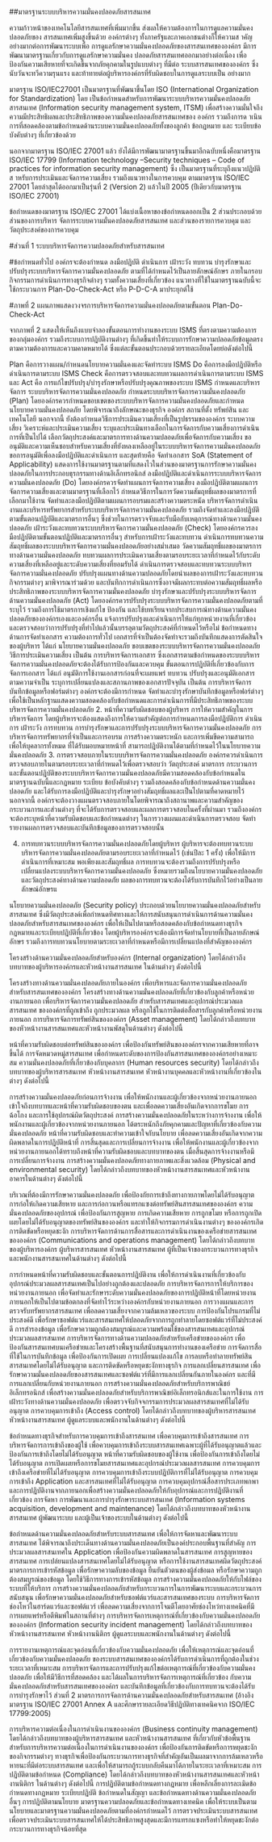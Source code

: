 ##มาตรฐานระบบบริหารความมั่นคงปลอดภัยสารสนเทศ


ความก้าวหน้าของเทคโนโลยีสารสนเทศที่เพิ่มมากขึ้น ส่งผลให้ความต้องการในการดูแลความมั่นคงปลอดภัยของ สารสนเทศเพิ่มสูงขึ้นด้วย องค์กรต่างๆ ทั้งภาครัฐและภาคเอกชนต่างก็ให้ความส าคัญอย่างมากต่อการพัฒนาระบบเพื่อ การดูแลรักษาความมั่นคงปลอดภัยของสารสนเทศขององค์กร มีการพัฒนามาตรฐานเกี่ยวกับการดูแลรักษาความมั่นคง ปลอดภัยสารสนเทศออกมาอย่างต่อเนื่อง เพื่อป้องกันความเสียหายที่จะเกิดขึ้นจากภัยคุกคามในรูปแบบต่างๆ ที่มีต่อ ระบบสารสนเทศขององค์กร ซึ่งนับวันจะทวีความรุนแรง และท้าทายต่อผู้บริหารองค์กรที่รับผิดชอบในการดูแลระบบเป็น อย่างมาก

มาตรฐาน ISO/IEC27001 เป็นมาตรฐานที่พัฒนาขึ้นโดย ISO (International Organization for Standardization) โดย เป็นข้อกำหนดสำหรับการพัฒนาระบบบริหารความมั่นคงปลอดภัยสารสนเทศ (Information security management system, ITSM) เพื่อสร้างความมั่นใจถึงความมีประสิทธิผลและประสิทธิภาพของความมั่นคงปลอดภัยสารสนเทศของ องค์กร รวมถึงการด าเนินการที่สอดคล้องตามข้อกำหนดด้านระบบความมั่นคงปลอดภัยทั้งของลูกค้า ข้อกฏหมาย และ ระเบียบข้อบังคับต่างๆ ที่เกี่ยวข้องด้วย

นอกจากมาตรฐาน ISO/IEC 27001 แล้ว ยังได้มีการพัฒนามาตรฐานขึ้นมาอีกฉบับหนึ่งคือมาตรฐาน ISO/IEC 17799 (Information technology –Security techniques – Code of practices for information security management) ซึ่ง เป็นมาตรฐานที่ระบุถึงแนวปฏิบัติส าหรับการประเมินและจัดการความเสี่ยง รวมถึงแนวทางในการควบคุม ตามมาตรฐาน ISO/IEC 27001 โดยล่าสุดได้ออกมาเป็นรุ่นที่ 2 (Version 2) แล้วในปี 2005 (ปีเดียวกับมาตรฐาน ISO/IEC 27001)

ข้อกำหนดของมาตรฐาน ISO/IEC 27001 ได้แบ่งเนื้อหาของข้อกำหนดออกเป็น 2 ส่วนประกอบด้วย ส่วนของการบริหาร จัดการระบบความมั่นคงปลอดภัยสารสนเทศ และส่วนของรายการควบคุม และวัตถุประสงค์ของการควบคุม

#ส่วนที่ 1 ระบบบริหารจัดการความปลอดภัยสำหรับสารสนเทศ

#ข้อกำหนดทั่วไป
องค์กรจะต้องกำหนด ลงมือปฎิบัติ ดำเนินการ เฝ้าระวัง ทบทวน บำรุงรักษาและปรับปรุงระบบบริหารจัดการความมั่นคงปลอดภัย ตามที่ได้กำหนดไว้เป็นลายลักษณ์อักษร ภายในกรอบกิจกรรมการดำเนินการทางธุรกิจต่างๆ รวมทั้งความเสี่ยงที่เกี่ยวข้อง แนวทางที่ใช้ในมาตรฐานฉบับนี้จะใช้กระบวนการ Plan-Do-Check-Act หรือ P-D-C-A มาประยุกต์ใช้



#ภาพที่ 2 แผนภาพแสดงวงจรการบริหารจัดการความมั่นคงปลอดภัยตามขั้นตอน Plan-Do-Check-Act

จากภาพที่ 2 แสดงให้เห็นถึงแบบจำลองขั้นตอนการทำงานของระบบ ISMS ที่ตรงตามความต้องการของกลุ่มองค์กร รวมถึงระบบการปฎิบัติงานต่างๆ ที่เกิดขึ้นทำให้ระบบการรักษาความปลอดภัยข้อมูลตรงตามความต้องการและความคาดหมายได้ ซึ่งแต่ละขั้นตอนประกอบด้วยรายละเอียดโดยย่อดังต่อไปนี้

Plan คือการวางแผน/กำหนดนโยบายความมั่นคงและจัดทำระบบ ISMS
Do คือการลงมือปฎิบัติหรือดำเนินการตามระบบ ISMS
Check คือการตรวจสอบและทบทวนผลการดำเนินการตามระบบ ISMS และ
Act คือ การแก้ไขปรับปรุง/บำรุงรักษาหรือปรับปรุงคุณภาพของระบบ ISMS
กำหนดและบริหารจัดการ ระบบบริหารจัดการความมั่นคงปลอดภัย
กำหนดระบบบริหารจัดการความมั่นคงปลอดภัย (Plan) โดยองค์กรควรกำหนดขอบเขตของระบบบริหารจัดการความมั่นคงปลอดภัยและกำหนดนโยบายความมั่นคงปลอดภัย โดยพิจารณาถึงลักษณะของธุรกิจ องค์กร สถานที่ตั้ง ทรัพย์สิน และเทคโนโลยี นอกจากนี้ ยังต้องกำหนดวิธีการประเมินความเสี่ยงที่เป็นรูปธรรมขององค์กร ระบบความเสี่ยง วิเคราะห์และประเมินความเสี่ยง ระบุและประเมินทางเลือกในการจัดการกับความเสี่ยงการดำเนินการที่เป็นไปได้ เลือกวัตถุประสงค์และมาตรการทางด้านความปลอดภัยเพื่อจัดการกับความเสี่ยง ขออนุมัติและความเห็นชอบสำหรับความเสี่ยงที่ยังหลงเหลืออยู่ในระบบบริหารจัดการความมั่นคงปลอดภัย ขอการอนุมัติเพื่อลงมือปฎิบัติและดำเนินการ และสุดท้ายคือ จัดทำเอกสาร SoA (Statement of Applicability) แสดงการใช้งานมาตรฐานตามที่แสดงไวในส่วนของมาตรฐานการรักษาความมั่นคงปลอดภัยในการประกอบธุรกรรมทางด้านอิเล็กทรอนิกส์
ลงมือปฎิบัติและดำเนินการระบบบริหารจัดการความมั่นคงปลอดภัย (Do) โดยองค์กรควรจัดทำแผนการจัดการความเสี่ยง ลงมือปฎิบัติตามแผนการจัดการความเสี่ยงและตามมาตรฐานที่เลือกไว้ กำหนดวิธีการในการวัดความสัมฤทธิ์ผลของมาตรการที่เลือกมาใช้งาน จัดทำและลงมือปฎิบัติตามแผนการอบรมและสร้างความตระหนัด บริหารจัดการดำเนินงานและบริหารทรัพยากรสำหรับระบบบริหารจัดการความมั่นคงปลอดภัย รวมถึงจัดทำและลงมือปฎิบัติตามขั้นตอนปฎิบัติและมาตรการอื่นๆ ซึ่งช่วยในการตรวจจับและรับมือกับเหตุการณ์ทางด้านความมั่นคงปลอดภัย
เฝ้าระวังและทบทวนระบบบริหารจัดการความมั่นคงปลอดภัย (Check) โดยองค์กรควรลงมือปฎิบัติตามขั้นตอนปฎิบัติและมาตรการอื่นๆ สำหรับการเฝ้าระวังและทบทวน ดำเนินการทบทวนความสัมฤทธิ์ผลของระบบบริหารจัดการความมั่นคงปลอดภัยอย่างสม่ำเสมอ วัดความสัมฤทธิ์ผลของมาตรการทางด้านความมั่นคงปลอดภัย ทบทวนผลการประเมินความเสี่ยงตามรอบระยะเวลาที่กำหนดไว้กับระดับความเสี่ยงที่เหลืออยู่และระดับความเสี่ยงที่ยอมรับได้ ดำเนินการตรวจสอบและทบทวนระบบบริหารจัดการความมั่นคงปลอดภัย ปรับปรุงแผนทางด้านความปลอดภัยโดยนำผลของการเฝ้าระวังและทบทวนกิจกรรมต่างๆ มาพิจารณาร่วมด้วย และบันทึกการดำเนินการซึ่งอาจมีผลกระทบต่อความสัมฤทธิ์ผลหรือประสิทธิภาพของระบบบริหารจัดการความมั่นคงปลอดภัย
บำรุงรักษาและปรับปรุงระบบบริหารจัดการด้านความมั่นคงปลอดภัย (Act) โดยองค์กรควรปรับปรุงระบบบริหารจัดการความมั่นคงปลอดภัยตามที่ระบุไว้ รวมถึงการใช้มาตรการเชิงแก้ไข ป้องกัน และใช้บทเรียนจากประสบการณ์ทางด้านความมั่นคงปลอดภัยขององค์กรเองและองค์กรอื่น แจ้งการปรับปรุงและดำเนินการให้แก่ทุกหน่วยงานที่เกี่ยวข้อง และตรวจสอบว่าการปรับปรุงที่ทำไปแล้วนั้นบรรลุตามวัตถุประสงค์ที่กำหนดไว้หรือไม่
ข้อกำหนดทางด้านการจัดทำเอกสาร
ความต้องการทั่วไป เอกสารที่จำเป็นต้องจัดทำจะรวมถึงบันทึกแสดงการตัดสินใจของผู้บริหาร ได้แก่ นโยบายความมั่นคงปลอดภัย ขอบเขตของระบบบริหารจัดการความมั่นคงปลอดภัย วิธีการประเมินความเสี่ยง เป็นต้น
การบริหารจัดการเอกสาร ซึ่งเอกสารตามข้อกำหนดของระบบบริหารจัดการความมั่นคงปลอดภัยจะต้องได้รับการป้องกันและควบคุม ขั้นตอนการปฎิบัติที่เกี่ยวข้องกับการจัดการเอกสาร ได้แก่ อนุมัติการใช้งานเอกสารก่อนที่จะเผยแพร่ ทบทวน ปรับปรุงและอนุมัติเอกสารตามความจำเป็น ระบุการเปลี่ยนแปลงและสภานภาพของเอกสารปัจจุบัน เป็นต้น
การบริหารจัดการบันทึกข้อมูลหรือฟอร์มต่างๆ องค์กรจะต้องมีการกำหนด จัดทำและบำรุงรักษาบันทึกข้อมูลหรือฟอร์ต่างๆ เพื่อใช้เป็นหลักฐานแสดงความสอดคล้องกับข้อกำหนดและการดำเนินการที่มีประสิทธิภาพของระบบบริหารจัดการความมั่นคงปลอดภัย
2. หน้าที่ความรับผิดชอบของผู้บริหาร
การให้ความสำคัญในการบริหารจัดการ โดยผู้บริหารจะต้องแสดงถึงการให้ความสำคัญต่อการกำหนดการลงมือปฎิบัติการ ดำเนินการ เฝ้าระวัง การทบทวน การบำรุงรักษาและการปรับปรุงระบบบริหารจัดการความมั่นคงปลอดภัย
การบริหารจัดการทรัพยากรที่จำเป็นและการอบรม การสร้างความตระหนัก และการเพิ่มขีดความสามารถเพื่อให้บุคลากรทั้งหมด ที่ได้รับมอบหมายหน้าที่ สามารถปฎิบัติงานได้ตามที่กำหนดไว้ในนโยบายความมั่นคงปลอดภัย
3. การตรวจสอบภายในระบบบริหารจัดการความมั่นคงปลอดภัย
องค์กรควรดำเนินการตรวจสอบภายในตามรอบระยะเวลาที่กำหนดไว้เพื่อตรวจสอบว่า วัตถุประสงค์ มาตรการ กระบวนการ และขั้นตอนปฎิบัติของระบบบริหารจัดการความมั่นคงปลอดภัยมีความสอดคล้องกับข้อกำหนดในมาตรฐานฉบับนี้และกฎหมาย ระเบียบ ข้อบังคับต่างๆ รวมถึงสอดคล้องกับข้อกำหนดด้านความมั่นคงปลอดภัย และได้รับการลงมือปฎิบัติและบำรุงรักษาอย่างสัมฤทธิ์ผลและเป็นไปตามที่คาดหมายไว้ นอกจากนี้ องค์กรจะต้องวางแผนตรวจสอบภายในโดยพิจารณาถึงสถานาพและความสำคัญของกระบวนการและส่วนต่างๆ ที่จะได้รับการตรวจสอบและผลการตรวจสอบในครั้งที่ผ่านมา รวมถึงองค์กรจะต้องระบุหน้าที่ความรับผิดชอบและข้อกำหนดต่างๆ ในการวางแผนและดำเนินการตรวจสอบ จัดทำรายงานผลการตรวจสอบและบันทึกข้อมูลของการตรวจสอบนั้น

4. การทบทวนระบบบริหารจัดการความมั่นคงปลอดภัยโดยผู้บริหาร
ผู้บริหารจะต้องทบทวนระบบบริหารจัดการความมั่นคงปลอดภัยตามรอบระยะเวลาที่กำหนดไว้ (เช่นปีละ 1 ครั้ง) เพื่อให้มีการดำเนินการที่เหมาะสม พอเพียงและสัมฤทธิ์ผล การทบทวนจะต้องรวมถึงการปรับปรุงหรือเปลี่ยนแปลงระบบบริหารจัดการความมั่นคงปลอดภัย ซึ่งหมายรวมถึงนโยบายความมั่นคงปลอดภัยและวัตถุประสงค์ทางด้านความปลอดภัย ผลของการทบทวนจะต้องได้รับการบันทึกไว้อย่างเป็นลายลักษณ์อักษรแ

นโยบายความมั่นคงปลอดภัย (Security policy) ประกอบด้วยนโยบายความมั่นคงปลอดภัยสำหรับสารสนเทศ ซึ่งมีวัตถุประสงค์เพื่อกำหนดทิศทางและให้การสนับสนุนการดำเนินการด้านความมั่นคงปลอดภัยสำหรับสารสนเทศขององค์กร เพื่อให้เป็นไปตามหรือสอดคล้องกับข้อกำหนดทางธุรกิจ กฎหมายและระเบียบปฎิบัติที่เกี่ยวข้อง โดยผู้บริหารองค์กรจะต้องมีการจัดทำนโยบายที่เป็นลายลักษณ์อักษร รวมถึงการทบทวนนโยบายตามระยะเวลาที่กำหนดหรือมีการเปลี่ยนแปลงที่สำคัญขององค์กร

โครงสร้างด้านความมั่นคงปลอดภัยสำหรับองค์กร (Internal organization) โดยได้กล่าวถึงบทบาทของผู้บริหารองค์กรและหัวหน้างานสารสนเทศ ในด้านต่างๆ ดังต่อไปนี้

โครงสร้างทางด้านความมั่นคงปลอดภัยภายในองค์กร เพื่อบริหารและจัดการความมั่นคงปลอดภัยสำหรับสารสนเทศขององค์กร
โครงสร้างทางด้านความมั่นคงปลอดภัยที่เกี่ยวข้องกับลูกค้าหรือหน่วยงานภายนอก เพื่อบริหารจัดการความมั่นคงปลอดภัย สำหรับสารสนเทศและอุปกรณ์ประมวลผลสารสนเทศ ขององค์กรที่ถูกเข้าถึง ถูกประมวลผล หรือถูกใช้ในการติดต่อสื่อสารกับลูกค้าหรือหน่วยงานภายนอก
การบริหารจัดการทรัพย์สินขององค์กร (Asset management) โดยได้กล่าวถึงบทบาทของหัวหน้างานสารสนเทศและหัวหน้างานพัสดุในด้านต่างๆ ดังต่อไปนี้

หน้าที่ความรับผิดชอบต่อทรัพย์สินขององค์กร เพื่อป้องกันทรัพย์สินขององค์กรจากความเสียหายที่อาจขึ้นได้
การจัดหมวดหมู่สารสนเทศ เพื่อกำหนดระดับของการป้องกันสารสนเทศขององค์กรอย่างเหมาะสม
ความมั่นคงปลอดภัยที่เกี่ยวข้องกับบุคลากร (Human resources security) โดยได้กล่าวถึงบทบาทของผู้บริหารสารสนเทศ หัวหน้างานสารสนเทศ หัวหน้างานบุคคลและหัวหน้างานที่เกี่ยวข้องในต่างๆ ดังต่อไปนี้

การสร้างความมั่นคงปลอดภัยก่อนการจ้างงาน เพื่อให้พนักงานและผู้เกี่ยวข้องจากหน่วยงานภายนอก เข้าใจถึงบทบาทและหน้าที่ความรับผิดชอบของตน และเพื่อลดความเสี่ยงอันเกิดจากการขโมย การฉ้อโกง และการใช้อุปกรณ์ผิดวัตถุประสงค์
การสร้างความมั่นคงปลอดภัยในระหว่างการจ้างงาน เพื่อให้พนักงานและผู้เกี่ยวข้องจากหน่วยงานภายนอก ได้ตระหนักถึงภัยคุกคามและปัญหาที่เกี่ยวข้องกับความมั่นคงปลอดภัย หน้าที่ความรับผิดชอบและทำความเข้าใจกับนโยบาย เพื่อลดความเสี่ยงอันเกิดจากความผิดพลาดในการปฎิบัติหน้าที่
การสิ้นสุดและการเปลี่ยนการจ้างงาน เพื่อให้พนักงานและผู้เกี่ยวข้องจากหน่วยงานภายนอกได้ทราบถึงหน้าที่ความรับผิดชอบและบทบาทของตน เมื่อสิ้นสุดการจ้างงานหรือมีการเปลี่ยนการจ้างงาน
การสร้างความมั่นคงปลอดภัยทางกายภาพและสิ่งแวดล้อม (Physical and environmental security) โดยได้กล่าวถึงบทบาทของหัวหน้างานสารสนเทศและหัวหน้างานอาคารในด้านต่างๆ ดังต่อไปนี้

บริเวณที่ต้องมีการรักษาความมั่นคงปลอดภัย เพื่อป้องกัยการเข้าถึงทางกายภาพโดยไม่ได้รับอนุญาต การก่อให้เกิดความเสียหาย และการก่อกวนหรือแทรกแซงต่อทรัพย์สินสารสนเทศขององค์กร
ความมั่นคงปลอดภัยของอุปกรณ์ เพื่อป้องกันการสูญหาย การเกิดความเสียหาย การถูกขโมย หรือการถูกเปิดเผยโดยไม่ได้รับอนุญาตของทรัพย์สินขององค์กร และทำให้กิจกรรมการดำเนินงานต่างๆ ขององค์กรเกิดการติดขัดหรือหยุดชะงัก
การบริหารจัดการด้านการสื่อสารและการดำเนินงานของเครือข่ายสารสนเทศขององค์กร (Communications and operations management) โดยได้กล่าวถึงบทบาทของผู้บริหารองค์กร ผู้บริหารสารสนเทศ หัวหน้างานสารสนเทศ ผู้ที่เป็นเจ้าของกระบวนการทางธุรกิจและพนักงานสารสนเทศในด้านต่างๆ ดังต่อไปนี้

การกำหนดหน้าที่ความรับผิดชอบและขั้นตอนการปฎิบัติงาน เพื่อให้การดำเนินงานที่เกี่ยวข้องกับอุปกรณ์ประมวลผลสารสนเทศเป็นไปอย่างถูกต้องและปลอดภัย
การบริหารจัดการการให้บริการของหน่วยงานภายนอก เพื่อจัดทำและรักษาระดับความมั่นคงปลอดภัยของการปฎิบัติหน้าที่โดยหน่วยงานภายนอกให้เป็นไปตามข้อตกลงที่จัดทำไว้ระหว่างองค์กรกับหน่วยงานภายนอก
การวางแผนและการตรวจรับทรัพยากรสารสนเทศ เพื่อลดความเสี่ยงจากความล้มเหลวของระบบ
การป้องกันโปรแกรมที่ไม่ประสงค์ดี เพื่อรักษาซอฟต์แวร์และสารสนเทศให้ปลอดภัยจากการถูกทำลายโดยซอฟต์แวร์ที่ไม่ประสงค์ดี
การสำรองข้อมูล เพื่อรักษาความถูกต้องสมบูรณ์และความพร้อมใช้ของสารสนเทศและอุปกรณ์ประมวลผลสารสนเทศ
การบริหารจัดการทางด้านความปลอดภัยสำหรับเครือข่ายขององค์กร เพื่อป้องกันสารสนเทศบนเครือข่ายและโครงสร้างพื้นฐานที่สนับสนุนการทำงานของเครือข่าย
การจัดการสื่อที่ใช้ในการบันทึกข้อมูล เพื่อป้องกันการเปิดเผย การเปลี่ยนแปลงแก้ไข การลบหรือทำลายทรัพย์สินสารสนเทศโดยไม่ได้รับอนุญาต และการติดขัดหรือหยุดชะงักทางธุรกิจ
การแลกเปลี่ยนสารสนเทศ เพื่อรักษาความมั่นคงปลอดภัยของสารสนเทศและซอฟต์แวร์ที่มีการแลกเปลี่ยนกันภายในองค์กร และที่มีการแลกเปลี่ยนกับหน่วยงานภายนอก
การสร้างความมั่นคงปลอดภัยสำหรับบริการพาณิชย์อิเล็กทรอนิกส์ เพื่อสร้างความมั่นคงปลอดภัยสำหรับบริการพาณิชย์อิเล็กทรอนิกส์และในการใช้งาน
การเฝ้าระวังทางด้านความมั่นคงปลอดภัย เพื่อตรวจจับกิจจกรรมการประมวลผลสารสนเทศที่ไม่ได้รับอนุญาต
การควบคุมการเข้าถึง (Access control) โดยได้กล่าวถึงบทบาทของผู้บริหารสารสนเทศ หัวหน้างานสารสนเทศ ผู้ดูแลระบบและพนักงานในด้านต่างๆ ดังต่อไปนี้

ข้อกำหนดทางธุรกิจสำหรับการควบคุมการเข้าถึงสารสนเทศ เพื่อควบคุมการเข้าถึงสารสนเทศ
การบริหารจัดการการเข้าถึงของผู้ใช้ เพื่อควบคุมการเข้าถึงระบบสารสนเทศเฉพาะผู้ที่ได้รับอนุญาตแล้วและป้องกันการเข้าถึงโดยไม่ได้รับอนุญาต
หน้าที่ความรับผิดชอบของผู้ใช้งาน เพื่อป้องกันการเข้าถึงโดยไม่ได้รับอนุญาต การเปิดเผยหรือการขโมยสารสนเทศและอุปกรณ์ประมวลผลสารสนเทศ
การควบคุมการเข้าถึงเครือข่ายที่ไม่ได้รับอนุญาต
การควบคุมการเข้าถึงระบบปฎิบัติการที่ไม่ได้รับอนุญาต
การควบคุมการเข้าถึง Application และสารสนเทศที่ไม่ได้รับอนุญาต
การควบคุมอุปกรณ์สื่อสารประเภทพกพาและการปฎิบัติงานจากภายนอกเพื่อสร้างความมั่นคงปลอดภัยให้กับอุปกรณ์และการปฎิบัติงานที่เกี่ยวข้อง
การจัดหา การพัฒนาและการบำรุงรักษาระบบสารสนเทศ (Information systems acquisition, development and maintenance) โดยได้กล่าวถึงบทบาทของหัวหน้างานสารสนเทศ ผู้พัฒนาระบบ และผู้เป็นเจ้าของระบบในด้านต่างๆ ดังต่อไปนี้

ข้อกำหนดด้านความมั่นคงปลอดภัยสำหรับระบบสารสนเทศ เพื่อให้การจัดหาและพัฒนาระบบสารสนเทศ ได้พิจารณาถึงประเด็นทางด้านความมั่นคงปลอดภัยเป็นองค์ประกอบพื้นฐานที่สำคัญ
การประมวลผลสารสนเทศใน Application เพื่อป้องกันความผิดพลาดในสารสนเทศ การสูญหายของสารสนเทศ การเปล่ยนแปลงสารสนเทศโดยไม่ได้รับอนุญาต หรือการใช้งานสารสนเทศผิดวัตถุประสงค์
มาตรการการเข้ารหัสข้อมูล เพื่อรักษาความลับของข้อมูล ยืนยันตัวตนของผู้ส่งข้อมล หรือรักษาความถูกต้องสมบูรณ์ของข้อมูล โดยใช้วิธีการทางการเข้ารหัสข้อมูล
การสร้างความมั่นคงปลอดภัยให้กับไฟล์ของระบบที่ให้บริการ
การสร้างความมั่นคงปลอดภัยสำหรับกระบวนการในการพัฒนาระบบและกระบวนการสนับสนุน เพื่อรักษาความมั่นคงปลอดภัยสำหรับซอฟต์แวร์และสารสนเทศของระบบ
การบริหารจัดการช่องโหว่ในฮาร์ดแวร์และซอฟต์แวร์ เพื่อลดความเสี่ยงจากการโจมตีโดยอาศัยช่องโหว่ทางเทคนิคที่มีการเผยแพร่หรือตีพิมพ์ในสถานที่ต่างๆ
การบริหารจัดการเหตุการณ์ที่เกี่ยวข้องกับความมั่นคงปลอดภัยขององค์กร (Information security incident management) โดยได้กล่าวถึงบทบาทของหัวหน้างานสารสนเทศ หัวหน้างานนิติกร ผู้ดูแลระบบและพนักงานในด้านต่างๆ ดังต่อไปนี้

การรายงานเหตุการณ์และจุดอ่อนที่เกี่ยวข้องกับความมั่นคงปลอดภัย เพื่อให้เหตุการณ์และจุดอ่อนที่เกี่ยวข้องกับความมั่นคงปลอดภัย ของระบบสารสนเทศขององค์กรได้รับการดำเนินการที่ถูกต้องในช่วงระยะเวลาที่เหมาะสม
การบริหารจัดการและการปรับปรุงแก้ไขต่อเหตุการณ์ที่เกี่ยวข้องกับความมั่นคงปลอดภัย เพื่อให้มีวิธีการที่สอดคล้อง และได้ผลในการบริหารจัดการเหตุการณ์ที่เกี่ยวข้อง กับความมั่นคงปลอดภัยสำหรับสารสนเทศขององค์กร และบันทึกข้อมูลที่เกี่ยวข้องกับการทบทวนจะต้องได้รับการบำรุงรักษาไว้
ส่วนที่ 2 มาตรการการจัดการด้านความมั่นคงปลอดภัยสำหรับสารสนเทศ (อ้างอิงมาตรฐาน ISO/IEC 27001 Annex A และศึกษารายละเอียดวิธีปฎิบัติทางเทคนิคจาก ISO/IEC 17799:2005)

การบริหารความต่อเนื่องในการดำเนินงานขององค์กร (Business continuity management) โดยได้กล่าวถึงบทบาทของผู้บริหารสารสนเทศ และหัวหน้างานสารสนเทศ ที่เกี่ยวกับหัวข้อพื้นฐานสำหรับการบริหารความต่อเนื่องในการดำเนินงานขององค์กร เพื่อป้องกันการติดขัดหรือการหยุดชะงักของกิจกรรมต่างๆ ทางธุรกิจเพื่อป้องกันกระบวนการทางธุรกิจที่สำคัญอันเป็นผลมาจากการล้มเหลวหรือหายนะที่มีต่อระบบสารสนเทศ และเพื่อให้สามารถกู้ระบบกลับคืนมาได้ภายในระยะเวลาที่เหมาะสม
การปฎิบัติตามข้อกำหนด (Compliance) โดยได้กล่าวถึงบทบาทของหัวหน้างานสารสนเทศและหัวหน้างานนิติกร ในด้านต่างๆ ดังต่อไปนี้
การปฏิบัติตามข้อกำหนดทางกฎหมาย เพื่อหลีกเลี่ยงการละเมิดข้อกำหนดทางกฎหมาย ระเบียบปฏิบัติ ข้อกำหนดในสัญญา และข้อกำหนดทางด้านความมั่นคงปลอดภัยอื่นๆ
การปฎิบัติตามนโยบาย มาตรฐานความปลอดภัยและข้อกำหนดทางเทคนิค เพื่อให้ระบบเป็นตามนโยบายและมาตรฐานความมั่นคงปลอดภัยตามที่องค์กรกำหนดไว้
การตรวจประเมินระบบสารสนเทศ เพื่อตรวจประเมินระบบสารสนเทศให้ได้ประสิทธิภาพสูงสุดและมีการแทรกแซงหรือทำให้หยุดชะงักต่อกระบวนการทางธุรกิจน้อยที่สุด
